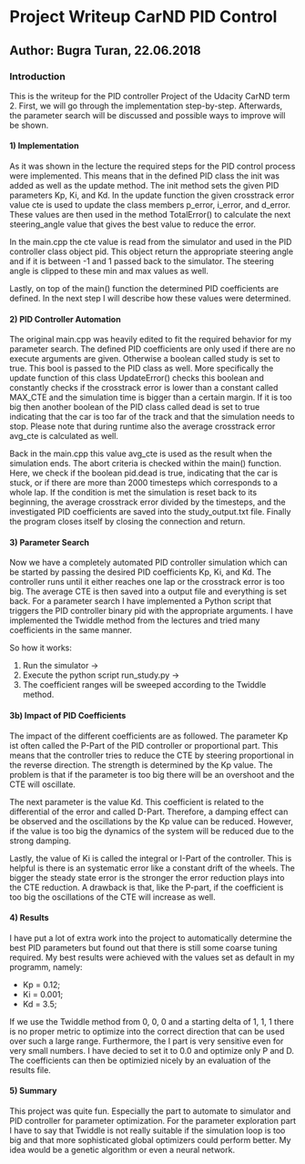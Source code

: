 # Project Writeup CarND PID Control
## Author: Bugra Turan, 22.06.2018

### Introduction
This is the writeup for the PID controller Project of the Udacity CarND term 2. First, we will go through the implementation step-by-step. Afterwards, the parameter search will be discussed and possible ways to improve will be shown.

#### 1) Implementation
As it was shown in the lecture the required steps for the PID control process were implemented. This means that in the defined PID class the init was added as well as the update method. The init method sets the given PID parameters Kp, Ki, and Kd. In the update function the given crosstrack error value cte is used to update the class members p_error, i_error, and d_error. These values are then used in the method TotalError() to calculate the next steering_angle value that gives the best value to reduce the error.

In the main.cpp the cte value is read from the simulator and used in the PID controller class object pid. This object return the appropriate steering angle and if it is between -1 and 1 passed back to the simulator. The steering angle is clipped to these min and max values as well. 

Lastly, on top of the main() function the determined PID coefficients are defined. In the next step I will describe how these values were determined.

#### 2) PID Controller Automation
The original main.cpp was heavily edited to fit the required behavior for my parameter search. The defined PID coefficients are only used if there are no execute arguments are given. Otherwise a boolean called study is set to true. This bool is passed to the PID class as well. More specifically the update function of this class UpdateError() checks this boolean and constantly checks if the crosstrack error is lower than a constant called MAX_CTE and the simulation time is bigger than a certain margin. If it is too big then another boolean of the PID class called dead is set to true indicating that the car is too far of the track and that the simulation needs to stop. Please note that during runtime also the average crosstrack error avg_cte is calculated as well.

Back in the main.cpp this value avg_cte is used as the result when the simulation ends. The abort criteria is checked within the main() function. Here, we check if the boolean pid.dead is true, indicating that the car is stuck, or if there are more than 2000 timesteps which corresponds to a whole lap. If the condition is met the simulation is reset back to its beginning, the average crosstrack error divided by the timesteps, and the investigated PID coefficients are saved into the study_output.txt file. Finally the program closes itself by closing the connection and return.

#### 3) Parameter Search
Now we have a completely automated PID controller simulation which can be started by passing the desired PID coefficients Kp, Ki, and Kd. The controller runs until it either reaches one lap or the crosstrack error is too big. The average CTE is then saved into a output file and everything is set back. For a parameter search I have implemented a Python script that triggers the PID controller binary pid with the appropriate arguments. I have implemented the Twiddle method from the lectures and tried many coefficients in the same manner.

So how it works:
1. Run the simulator ->
2. Execute the python script run_study.py ->
3. The coefficient ranges will be sweeped according to the Twiddle method.

#### 3b) Impact of PID Coefficients
The impact of the different coefficients are as followed. The parameter Kp ist often called the P-Part of the PID controller or proportional part. This means that the controller tries to reduce the CTE by steering proportional in the reverse direction. The strength is determined by the Kp value. The problem is that if the parameter is too big there will be an overshoot and the CTE will oscillate.

The next parameter is the value Kd. This coefficient is related to the differential of the error and called D-Part. Therefore, a damping effect can be observed and the oscillations by the Kp value can be reduced. However, if the value is too big the dynamics of the system will be reduced due to the strong damping.

Lastly, the value of Ki is called the integral or I-Part of the controller. This is helpful is there is an systematic error like a constant drift of the wheels. The bigger the steady state error is the stronger the error reduction plays into the CTE reduction. A drawback is that, like the P-part, if the coefficient is too big the oscillations of the CTE will increase as well.


#### 4) Results
I have put a lot of extra work into the project to automatically determine the best PID parameters but found out that there is still some coarse tuning required. My best results were achieved with the values set as default in my programm, namely:

* Kp = 0.12;
* Ki = 0.001;
* Kd = 3.5;

If we use the Twiddle method from 0, 0, 0 and a starting delta of 1, 1, 1 there is no proper metric to optimize into the correct direction that can be used over such a large range. Furthermore, the I part is very sensitive even for very small numbers. I have decied to set it to 0.0 and optimize only P and D. The coefficients can then be optimizied nicely by an evaluation of the results file.

#### 5) Summary
This project was quite fun. Especially the part to automate to simulator and PID controller for parameter optimization. For the parameter exploration part I have to say that Twiddle is not really suitable if the simulation loop is too big and that more sophisticated global optimizers could perform better. My idea would be a genetic algorithm or even a neural network.





